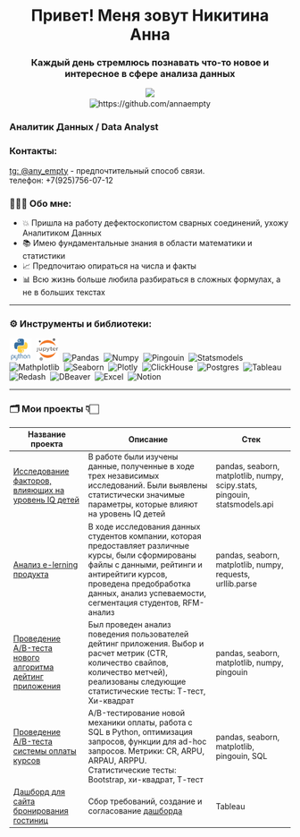 <h1 align="center">Привет! Меня зовут Никитина Анна </h1>
<h3 align="center">Каждый день стремлюсь познавать что-то новое и интересное в сфере анализа данных</h3>

<div id="header" align="center">
  <img src="https://i.giphy.com/media/v1.Y2lkPTc5MGI3NjExNmtrZzVjYXJzcmMzMmVqc2tubXB5eWs1MXpmb3JjMWswOTlxMmNmZiZlcD12MV9pbnRlcm5hbF9naWZfYnlfaWQmY3Q9Zw/hpXdHPfFI5wTABdDx9/giphy.gif" width="300"/>
</div>

<div id="counter" align="center">
  <img src="https://komarev.com/ghpvc/?username=annaempty&style=flat-square&color=blue" alt="https://github.com/annaempty"/>
</div>

<h3>
Аналитик Данных / Data Analyst 
</h3>

### Контакты:
<a href="https://t.me/any_empty">tg: @any_empty</a> - предпочтительный способ связи.  
телефон: +7(925)756-07-12

### 👩🏻‍💻 Обо мне:
- 💥  Пришла на работу дефектоскопистом сварных соединений, ухожу Аналитиком Данных
- 📚  Имею фундаментальные знания в области математики и статистики    
- 📈  Предпочитаю опираться на числа и факты   
- 📊  Всю жизнь больше любила разбираться в сложных формулах, а не в больших текстах  

---
### ⚙️ Инструменты и библиотеки:
<div>
  <img src="https://github.com/devicons/devicon/blob/master/icons/python/python-original-wordmark.svg" title="Python" alt="Python" width="40" height="40"/>&nbsp;
  <img src="https://github.com/devicons/devicon/blob/master/icons/jupyter/jupyter-original-wordmark.svg" title="Jupyter" alt="Jupyter" width="40" height="40"/>&nbsp;
  <img src="https://avatars.mds.yandex.net/i?id=03dfc4c05a61ff1989b762098c7bc212eec29836-9220156-images-thumbs&n=13" title="Pandas" alt="Pandas" height="30"/>&nbsp;
  <img src="https://camo.githubusercontent.com/6631ab3e404c95feff2366126736bf6b3759e4be11357ea07405a3527b9a3138/68747470733a2f2f696d672e736869656c64732e696f2f62616467652f6e756d70792d2532333031333234332e7376673f7374796c653d666f722d7468652d6261646765266c6f676f3d6e756d7079266c6f676f436f6c6f723d7768697465" title="Numpy" alt="Numpy" height="30"/>&nbsp;
  <img src="https://pingouin-stats.org/build/html/_images/logo_pingouin.png" title="Pingouin" alt="Pingouin" height="30"/>&nbsp;
  <img src="https://avatars.mds.yandex.net/i?id=ed4bb20472a95e34f0ee6dc8de3069ccf373f67d-8497452-images-thumbs&n=13" title="Statsmodels" alt="Statsmodels" height="30"/>&nbsp;
  <img src="https://camo.githubusercontent.com/9e175adcb5e76a230ffd53ed1e78034277d31171b77358865b2be148d0b523d3/68747470733a2f2f696d672e736869656c64732e696f2f62616467652f4d6174706c6f746c69622d2532336666666666662e7376673f7374796c653d666f722d7468652d6261646765266c6f676f3d4d6174706c6f746c6962266c6f676f436f6c6f723d626c61636b" title="Mathplotlib" alt="Mathplotlib" height="30"/>&nbsp;
  <img src="https://avatars.mds.yandex.net/i?id=3b1d13a52ed933827565a138d9a0f7b8cc7df932-12490006-images-thumbs&n=13" title="Seaborn" alt="Seaborn" height="30"/>&nbsp;
  <img src="https://avatars.mds.yandex.net/i?id=f4ff5906425eda76c7a012fbfeed228c941d45a6-9233261-images-thumbs&n=13" title="Plotly" alt="Plotly" height="31"/>&nbsp;
  <img src="https://avatars.mds.yandex.net/i?id=8f15f2ddbf0b080a77ed0a53bf419b1d11113da9-9829492-images-thumbs&n=13" title="ClickHouse" alt="ClickHouse" height="40"/>&nbsp;
  <img src="https://camo.githubusercontent.com/b64b6429d879f2ef963c26b4f0bae57ed1b94e70ef55009236ecf1c7b3e385c5/68747470733a2f2f696d672e736869656c64732e696f2f62616467652f2d506f737467726553514c2d4646463f7374796c653d666f722d7468652d6261646765266c6f676f3d506f737467726553514c" title="Postgres" alt="Postgres" height="40" />&nbsp;
  <img src="https://camo.githubusercontent.com/b441d3a6d9ac8b14fddd60679b87af52a1990e0a724026c12d64f8d4913a090f/68747470733a2f2f696d672e736869656c64732e696f2f62616467652f2d5461626c6561752d4646463f7374796c653d666f722d7468652d6261646765266c6f676f3d5461626c656175" title="Tableau" alt="Tableau" height="40"/>&nbsp;
  <img src="https://camo.githubusercontent.com/5781d18a8df39047ac472c1d8c7b7e3862886752db55096078a37a49d7bfac70/68747470733a2f2f696d672e736869656c64732e696f2f62616467652f2d5265646173682d4646463f7374796c653d666f722d7468652d6261646765266c6f676f3d526564617368" title="Redash" alt="Redash" height="40"/>&nbsp;
  <img   src="https://avatars.mds.yandex.net/i?id=989aaa3827ad179206d6dba4d4c786cd6fa746ce0849a7cf-12621368-images-thumbs&n=13" title="DBeaver" alt="DBeaver" height="40"/>&nbsp;
  <img   src="https://avatars.mds.yandex.net/i?id=9d6f17c1f49a584095dc37f39f3c2f422a20e037782e614e-10503674-images-thumbs&n=13" title="Excel" alt="Excel" height="40"/>&nbsp;
  <img   src="https://camo.githubusercontent.com/6e843e1dc6e2ff2d0e5e19bfbe9efd2b8480294466b8300126dae0540c4e5d98/68747470733a2f2f696d672e736869656c64732e696f2f62616467652f4e6f74696f6e2d2532333030303030302e7376673f7374796c653d666f722d7468652d6261646765266c6f676f3d6e6f74696f6e266c6f676f436f6c6f723d7768697465" title="Notion" alt="Notion" height="40"/>&nbsp; 
  
</div>

---
### 🗂️ Мои проекты 👇🏻

<table>
    <thead align="center">
        <tr>
            <th>Название проекта</th>
            <th>Описание</th>
            <th>Стек</th>
        </tr>
    </thead>
    <tbody align="left">
        <tr>
            <td> <a href="https://github.com/annaempty/IQ_child/tree/main">Исследование факторов, влияющих на уровень IQ детей</a></td>
            <td>В работе были изучены данные, полученные в ходе трех независимых исследований. Были выявлены статистически значимые параметры, которые влияют на уровень IQ детей</td>
            <td>pandas, seaborn, matplotlib, numpy, scipy.stats, pingouin, statsmodels.api</td>
        </tr>
        <tr>
            <td><a href="https://github.com/annaempty/e-lerning">Анализ e-lerning продукта</a></td>
            <td>В ходе исследования данных студентов компании, которая предоставляет различные курсы, были сформированы файлы с данными, рейтинги и антирейтиги курсов, проведена предобработка данных, анализ успеваемости, cегментация студентов, RFM-анализ</td>
            <td>pandas, seaborn, matplotlib, numpy, requests, urllib.parse </td>
        </tr>
        <tr>
            <td><a href="https://github.com/annaempty/dating_site">Проведение A/B-теста нового алгоритма дейтинг приложения</a></td>
            <td>Был проведен анализ поведения пользователей дейтинг приложения. Выбор и расчет метрик (CTR, количество свайпов, количество метчей), реализованы следующие статистические тесты: Т-тест, Хи-квадрат</td>
            <td>pandas, seaborn, matplotlib, numpy, pingouin</td>
        </tr>
        <tr>
            <td><a href="https://github.com/annaempty/AB_testing_educational_website">Проведение A/B-теста системы оплаты курсов</a> </td>
            <td>A/B-тестирование новой механики оплаты, работа с SQL в Python, оптимизация запросов, функции для ad-hoc запросов. Метрики: CR, ARPU, ARPAU, ARPPU. Статистические тесты: Bootstrap, хи-квадрат, Т-тест</td>
            <td>pandas, seaborn, matplotlib, pingouin, SQL</td>
        </tr>
        <tr>
            <td><a href="https://github.com/annaempty/bnb_dashbord">Дашборд для сайта бронирования гостиниц</a></td>
            <td> Сбор требований, создание и согласование <a href="https://public.tableau.com/app/profile/anna.nikitina2379/viz/karpov_bnb/Dashboard1">дашборда</td>
            <td>Tableau</td>
        </tr>
    </tbody>
</table>

